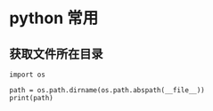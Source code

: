# python 常用

## 获取文件所在目录

<highlight-code lang='python'>

    import os

    path = os.path.dirname(os.path.abspath(__file__))
    print(path)
    
</highlight-code>